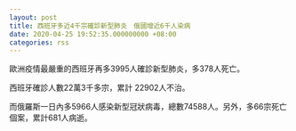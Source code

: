```yaml
---
layout: post
title: 西班牙多近4千宗確診新型肺炎　俄國增近6千人染病
date: 2020-04-25 19:52:35.000000000 +08:00
categories: rss
---
```


歐洲疫情最嚴重的西班牙再多3995人確診新型肺炎，多378人死亡。

西班牙確診人數22萬3千多宗，累計 22902人不治。

而俄羅斯一日內多5966人感染新型冠狀病毒，總數74588人。另外，多66宗死亡個案，累計681人病逝。
